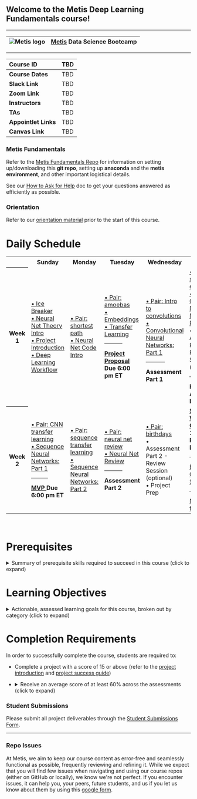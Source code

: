 ## Welcome to the Metis Deep Learning Fundamentals course!
---

| ![Metis logo](/resources/metis.png)      |  [Metis](http://www.thisismetis.com/) Data Science Bootcamp    |
|------|-------|  

---
| **Course ID** | TBD   |
|:------|:-------|
| **Course Dates** | TBD   |
| **Slack Link** |  TBD |
| **Zoom Link** |  TBD |
| **Instructors** |  TBD |
| **TAs** |  TBD |
| **Appointlet Links** |  TBD |
| **Canvas Link** |  TBD |

### Metis Fundamentals  

Refer to the [Metis Fundamentals Repo](https://github.com/thisismetis/NBM_Metis_Fundamentals) for information on setting up/downloading this **git repo**, setting up **anaconda** and the **metis environment**, and other important logistical details.

See our [How to Ask for Help](https://github.com/thisismetis/Metis_Fundamentals/blob/main/metis_intro/askforhelp.md) doc to get your questions answered as efficiently as possible.

### Orientation

Refer to our [orientation material](https://github.com/thisismetis/Metis_Fundamentals/blob/main/orientation/readme.md) prior to the start of this course.

# Daily Schedule

<table width="100%">
 <tr>
  <th>
  </th>
  <th>
   Sunday
  </th>
  <th>
   Monday
  </th>
  <th>
   Tuesday
  </th>
  <th>
   Wednesday
  </th>
  <th>
   Thursday
  </th>
 </tr>
 
 <tr>
  <th>
   Week 1
  </th>
  <td width="20%">
   <a href="/curriculum/icebreaker">
    • Ice Breaker
   </a>
   <br/>
   <a href="/curriculum/neural-net-theory-intro">
    • Neural Net Theory Intro
   </a>
   <br/>
   <a href="/curriculum/project-introduction">
    • Project Introduction
   </a>
   <br/>
    <a href="/curriculum/deep-learning-workflow">
    • Deep Learning Workflow
   </a>
   <br/>
  </td>
  <td width="20%">
   <a href="pairs/shortest_path">
    • Pair: shortest path
   </a>
   <br/>
   <a href="/curriculum/neural-net-code-intro">
    • Neural Net Code Intro
   </a>
   <br/>
  </td>
  <td width="20%">
   <a href="pairs/amoebas">
    • Pair: amoebas
   </a>
   <br/>
   <a href="/curriculum/embeddings">
    • Embeddings
   </a>                                  
   <br/>
   <a href="/curriculum/transfer-learning">
    • Transfer Learning
   </a>                                  
   <br/>
   <hr align="left" width="50%"/>
   <b> <a href="https://github.com/thisismetis/NBM_Metis_Fundamentals/tree/master/project_deliverable_templates/project_proposal.md"> Project Proposal </a> Due 6:00 pm ET</b>
  </td>
  <td width="20%">
   <br/>
   <a href="pairs/convolutions">
    • Pair: Intro to convolutions
   </a>
   <br/>
   <a href="/curriculum/deep-learning-convolutions">
    • Convolutional Neural Networks: Part 1
   </a>
   <br/>
   <hr align="left" width="50%"/>
   <b> Assessment Part 1</b>
  </td>
  <td width="20%">
     <a href="pairs/skip">
    • Pair: skipgram embeddings
   </a>
   <br/>
   <a href="/curriculum/deep-learning-convolutions">
    • Convolutional Neural Networks: Part 2
   </a>
   <br/>
    • Assessment Part 1 - Review Session (optional)
   <br/>
   <hr align="left" width="50%"/>
   <b> Finalize Data Acquistion by EOD</b>
  </td>
 </tr>
 <tr>
  <th>
   Week 2
  </th>
  <td width="20%">
   <a href="pairs/cnn_practice">
    • Pair: CNN transfer learning
   </a>
   <br/>
   <a href="/curriculum/deep-learning-sequences">
    • Sequence Neural Networks: Part 1
   </a>
   <hr align="left" width="50%"/>
   <b> <a href="https://github.com/thisismetis/NBM_Metis_Fundamentals/tree/master/project_deliverable_templates/mvp.md"> MVP </a> Due 6:00 pm ET</b>
   <br/>
  </td>
  <td width="20%">
   <a href="pairs/rnn_practice">
    • Pair: sequence transfer learning
   </a>
   <br/>
   <a href="/curriculum/deep-learning-sequences">
    • Sequence Neural Networks: Part 2
   </a>
   <br/>
  </td>
  <td width="20%">
   <a href="pairs/neural_net_review">
    • Pair: neural net review
   </a>
   <br/>
   <a href="curriculum/neural-net-review">
    • Neural Net Review
   </a>
   <br/>
   <hr align="left" width="50%"/>
   <b> Assessment Part 2</b>
  </td>
  <td width="20%">
   <a href="pairs/birthdays">
    • Pair: birthdays
   </a>
   <br/>
    • Assessment Part 2 - Review Session (optional)
   <br/>
    • Project Prep
   <br/>
  </td>
  <td width="20%">
   <b> <a href="https://github.com/thisismetis/NBM_Metis_Fundamentals/tree/master/project_deliverable_templates/final_deliverable.md"> Slides, Writeup, Code </a> Due 11:00 am ET, Presentation Day</b>
   <br/>
   <hr align="left" width="50%"/>
   <a href="https://forms.gle/oYAM5t2jG9yUZdcKA"> End of Course Survey </a>
   <br/>
   <hr align="left" width="50%"/>
   <a href="/careers"> Next Steps for Careers </a> 
   <br/>
  </td>
 </tr>

</table>
<br>

# Prerequisites

<details><summary> Summary of prerequisite skills required to succeed in this course (click to expand) </summary>

* Students should be proficient in general python, pandas, and basic visualization libraries -- able to comfortably use these tools in order to explore, analyze, and visualize tabular datasets.
* Students should be comfortable with the mathematics fundamentals of machine learning including calculus, linear algebra, probability, and statistics.
* Students should have theoretical knowledge of and practical experience in major supervised machine learning topics including regression models, classification models, and model evaluation.
* Comfort with web scraping or obtaining data through application programming interfaces (APIs) is a definite plus for expanding the range of possible projects a student can complete, but is not strictly necessary to succeed in the course.

 
</details>

# Learning Objectives

<details><summary> Actionable, assessed learning goals for this course, broken out by category (click to expand) </summary>
  
**Neural Networks - Introductory**

1.  Correctly convert non-tabular data sources into numerical arrays that can be analyzed and processed as neural network inputs.
2.  Precisely describe the architecture, prediction process, and training methodology of feed-forward neural networks.
3.  Successfully construct neural networks in python, tuning their hyperparameters with rigorous model training and evaluation techniques. 

**Neural Networks - Advanced**

1.  Precisely describe the architecture and prediction process of convolutional neural networks, successfully building them to handle image data inputs in python.
2.  Precisely describe the architecture and prediction process of recurrent neural networks, successfully building them to handle sequential data inputs in python.
3.  Successfully apply transfer learning to improve the quality of both image and text processing neural networks. 

</details>

# Completion Requirements

In order to successfully complete the course, students are required to:

* Complete a project with a score of 15 or above (refer to the [project introduction](./curriculum/project-introduction/project_intro.md) and [project success guide](./curriculum/project-introduction/project_success_guide.md))

* <details><summary> Receive an average score of at least 60% across the assessments (click to expand) </summary>

   There will be assessments throughout the course (refer to the schedule above); students will be given access to an assessment to complete at that time. Each assessment will consist of 20 multiple choice questions (with four options per question), which students will have 60 minutes to complete. The assessments are open-book.
   
   The assessment will have questions related to the learning objectives detailed above. The objectives give a roadmap of which areas should be focused on in preparation.

</details>

### Student Submissions
Please submit all project deliverables through the [Student Submissions Form](https://docs.google.com/forms/d/e/1FAIpQLSeM7MPx5r_FaX6ordJGkG1ObLh94GEE8qzlvEFxfvmWsKmXNA/viewform).

---

### Repo Issues

At Metis, we aim to keep our course content as error-free and seamlessly functional as possible, frequently reviewing and refining it. While we expect that you will find few issues when navigating and using our course repos (either on GitHub or locally), we know we're not perfect. If you encounter issues, it can help you, your peers, future students, and us if you let us know about them by using this [google form](https://docs.google.com/forms/d/e/1FAIpQLSde-RqyXVR-UXvMbhZSp068__rw--36hrLGPsqtp-XJUDWh5g/viewform?usp=sf_link).




